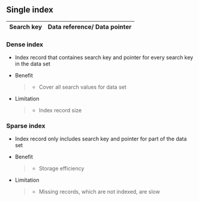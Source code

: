
## Single index
| Search key | Data reference/ Data pointer | 
| --- | --- |


### Dense index 

* Index record that containes search key and pointer for every search key in the data set

* Benefit
  > * Cover all search values for data set

* Limitation
  > * Index record size

### Sparse index

* Index record only includes search key and pointer for part of the data set

* Benefit
  > * Storage efficiency

* Limitation
  > * Missing records, which are not indexed, are slow